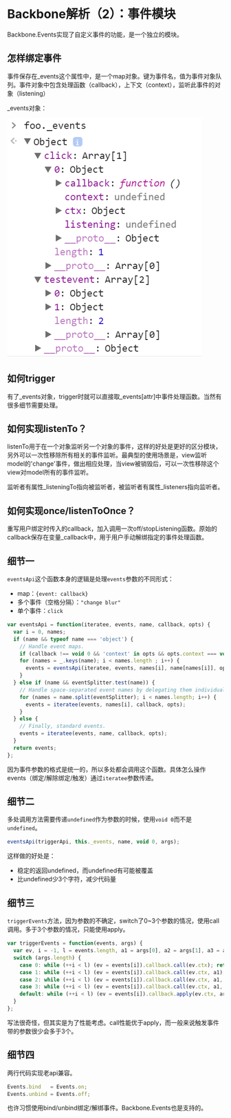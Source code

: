 # Backbone解析（2）：事件模块

Backbone.Events实现了自定义事件的功能，是一个独立的模块。

## 怎样绑定事件
事件保存在_events这个属性中，是一个map对象。键为事件名，值为事件对象队列。事件对象中包含处理函数（callback），上下文（context），监听此事件的对象（listening）

_events对象：

![](../images/backbone.events.png)

## 如何trigger
有了_events对象，trigger时就可以直接取_events[attr]中事件处理函数。当然有很多细节需要处理。

## 如何实现listenTo？
listenTo用于在一个对象监听另一个对象的事件，这样的好处是更好的区分模块，另外可以一次性移除所有相关的事件监听。最典型的使用场景是，view监听model的'change'事件，做出相应处理，当view被销毁后，可以一次性移除这个view对model所有的事件监听。

监听者有属性_listeningTo指向被监听者，被监听者有属性_listeners指向监听者。

## 如何实现once/listenToOnce？
重写用户绑定时传入的callback，加入调用一次off/stopListening函数。原始的callback保存在变量_callback中，用于用户手动解绑指定的事件处理函数。

## 细节一
`eventsApi`这个函数本身的逻辑是处理`events`参数的不同形式：
- map：`{event: callback}`
- 多个事件（空格分隔）：`"change blur"`
- 单个事件：`click`

```js
var eventsApi = function(iteratee, events, name, callback, opts) {
  var i = 0, names;
  if (name && typeof name === 'object') {
    // Handle event maps.
    if (callback !== void 0 && 'context' in opts && opts.context === void 0) opts.context = callback;
    for (names = _.keys(name); i < names.length ; i++) {
      events = eventsApi(iteratee, events, names[i], name[names[i]], opts);
    }
  } else if (name && eventSplitter.test(name)) {
    // Handle space-separated event names by delegating them individually.
    for (names = name.split(eventSplitter); i < names.length; i++) {
      events = iteratee(events, names[i], callback, opts);
    }
  } else {
    // Finally, standard events.
    events = iteratee(events, name, callback, opts);
  }
  return events;
};
```
因为事件参数的格式是统一的，所以多处都会调用这个函数。具体怎么操作events（绑定/解除绑定/触发）通过`iteratee`参数传递。

## 细节二
多处调用方法需要传递`undefined`作为参数的时候，使用`void 0`而不是`undefined`。
```js
eventsApi(triggerApi, this._events, name, void 0, args);
```
这样做的好处是：
- 稳定的返回undefined，而undefined有可能被覆盖
- 比undefined少3个字符，减少代码量

## 细节三
`triggerEvents`方法，因为参数的不确定，switch了0~3个参数的情况，使用call调用。多于3个参数的情况，只能使用apply。
```js
var triggerEvents = function(events, args) {
  var ev, i = -1, l = events.length, a1 = args[0], a2 = args[1], a3 = args[2];
  switch (args.length) {
    case 0: while (++i < l) (ev = events[i]).callback.call(ev.ctx); return;
    case 1: while (++i < l) (ev = events[i]).callback.call(ev.ctx, a1); return;
    case 2: while (++i < l) (ev = events[i]).callback.call(ev.ctx, a1, a2); return;
    case 3: while (++i < l) (ev = events[i]).callback.call(ev.ctx, a1, a2, a3); return;
    default: while (++i < l) (ev = events[i]).callback.apply(ev.ctx, args); return;
  }
};
```

写法很奇怪，但其实是为了性能考虑。call性能优于apply，而一般来说触发事件带的参数很少会多于3个。

## 细节四
两行代码实现老api兼容。
```js
Events.bind   = Events.on;
Events.unbind = Events.off;
```
也许习惯使用bind/unbind绑定/解绑事件。Backbone.Events也是支持的。